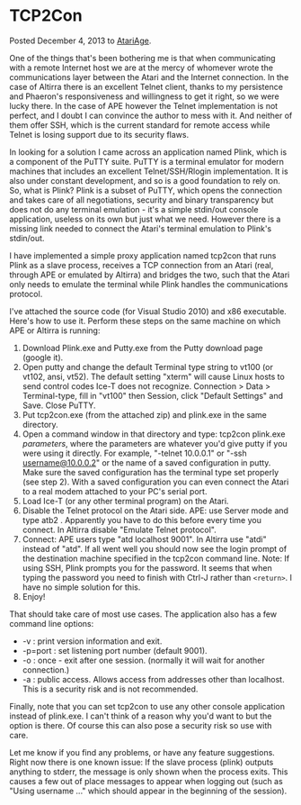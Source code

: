 # TCP2Con
Posted December 4, 2013 to [AtariAge](https://forums.atariage.com/topic/217539-ice-t-xe-276-released/?do=findComment&comment=2879458).

One of the things that's been bothering me is that when communicating with a remote Internet host we are at the mercy of whomever wrote the communications layer between the Atari and the Internet connection. In the case of Altirra there is an excellent Telnet client, thanks to my persistence and Phaeron's responsiveness and willingness to get it right, so we were lucky there. In the case of APE however the Telnet implementation is not perfect, and I doubt I can convince the author to mess with it. And neither of them offer SSH, which is the current standard for remote access while Telnet is losing support due to its security flaws.

In looking for a solution I came across an application named Plink, which is a component of the PuTTY suite. PuTTY is a terminal emulator for modern machines that includes an excellent Telnet/SSH/Rlogin implementation. It is also under constant development, and so is a good foundation to rely on. So, what is Plink? Plink is a subset of PuTTY, which opens the connection and takes care of all negotiations, security and binary transparency but does not do any terminal emulation - it's a simple stdin/out console application, useless on its own but just what we need. However there is a missing link needed to connect the Atari's terminal emulation to Plink's stdin/out.

I have implemented a simple proxy application named tcp2con that runs Plink as a slave process, receives a TCP connection from an Atari (real, through APE or emulated by Altirra) and bridges the two, such that the Atari only needs to emulate the terminal while Plink handles the communications protocol.

I've attached the source code (for Visual Studio 2010) and x86 executable. Here's how to use it. Perform these steps on the same machine on which APE or Altirra is running:

 1. Download Plink.exe and Putty.exe from the Putty download page (google it).
 2. Open putty and change the default Terminal type string to vt100 (or vt102, ansi, vt52). The default setting "xterm" will cause Linux hosts to send control codes Ice-T does not recognize. Connection > Data > Terminal-type, fill in "vt100" then Session, click "Default Settings" and Save. Close PuTTY.
 3. Put tcp2con.exe (from the attached zip) and plink.exe in the same directory.
 4. Open a command window in that directory and type: tcp2con plink.exe *parameters*, where the parameters are whatever you'd give putty if you were using it directly. For example, "-telnet 10.0.0.1" or "-ssh username@10.0.0.2" or the name of a saved configuration in putty. Make sure the saved configuration has the terminal type set properly (see step 2). With a saved configuration you can even connect the Atari to a real modem attached to your PC's serial port.
 5. Load Ice-T (or any other terminal program) on the Atari.
 6. Disable the Telnet protocol on the Atari side. APE: use Server mode and type atb2 . Apparently you have to do this before every time you connect. In Altirra disable "Emulate Telnet protocol".
 7. Connect: APE users type "atd localhost 9001". In Altirra use "atdi" instead of "atd". If all went well you should now see the login prompt of the destination machine specified in the tcp2con command line. Note: If using SSH, Plink prompts you for the password. It seems that when typing the password you need to finish with Ctrl-J rather than `<return>`. I have no simple solution for this.
 8. Enjoy!

That should take care of most use cases. The application also has a few command line options:
 - -v : print version information and exit.
 - -p=port : set listening port number (default 9001).
 - -o : once - exit after one session. (normally it will wait for another connection.)
 - -a : public access. Allows access from addresses other than localhost. This is a security risk and is not recommended.

Finally, note that you can set tcp2con to use any other console application instead of plink.exe. I can't think of a reason why you'd want to but the option is there. Of course this can also pose a security risk so use with care.

Let me know if you find any problems, or have any feature suggestions. Right now there is one known issue: If the slave process (plink) outputs anything to stderr, the message is only shown when the process exits. This causes a few out of place messages to appear when logging out (such as "Using username ..." which should appear in the beginning of the session).
